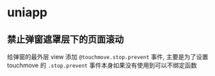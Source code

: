 # uniapp

## 禁止弹窗遮罩层下的页面滚动

给弹窗的最外层 view 添加 `@touchmove.stop.prevent` 事件, 主要是为了设置 touchmove 的 `.stop.prevent`
事件本身如果没有使用到可以不绑定函数
